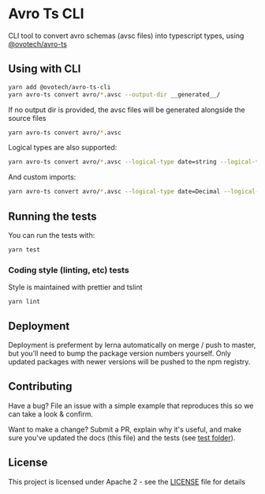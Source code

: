# Avro Ts CLI

CLI tool to convert avro schemas (avsc files) into typescript types, using [@ovotech/avro-ts](../avro-ts)

## Using with CLI

```bash
yarn add @ovotech/avro-ts-cli
yarn avro-ts convert avro/*.avsc --output-dir __generated__/
```

If no output dir is provided, the avsc files will be generated alongside the source files

```bash
yarn avro-ts convert avro/*.avsc
```

Logical types are also supported:

```bash
yarn avro-ts convert avro/*.avsc --logical-type date=string --logical-type timestamp-millis=string
```

And custom imports:

```bash
yarn avro-ts convert avro/*.avsc --logical-type date=Decimal --logical-type-import "Decimal='import { Decimal } from 'my-library'"
```

## Running the tests

You can run the tests with:

```bash
yarn test
```

### Coding style (linting, etc) tests

Style is maintained with prettier and tslint

```
yarn lint
```

## Deployment

Deployment is preferment by lerna automatically on merge / push to master, but you'll need to bump the package version numbers yourself. Only updated packages with newer versions will be pushed to the npm registry.

## Contributing

Have a bug? File an issue with a simple example that reproduces this so we can take a look & confirm.

Want to make a change? Submit a PR, explain why it's useful, and make sure you've updated the docs (this file) and the tests (see [test folder](test)).

## License

This project is licensed under Apache 2 - see the [LICENSE](LICENSE) file for details
